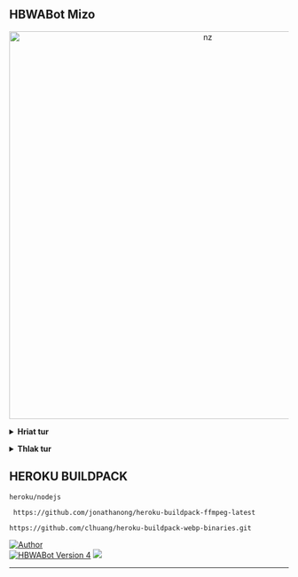 ## HBWABot Mizo
<p align="center">
<img src="https://telegra.ph/file/15d8da8fe06675c0b4bdc.jpg" alt="nz" width="700"/>
</p>

</details>

<!-- Hriat tur -->
<b><details><summary>Hriat tur</summary></b>
* Qr code leh Number hmangin login thei ve ve a ni tawh e

<b><summary>Qr Code</summary></b>
 
 * I WhatsApp link device a tangin scan tur [QR Code](https://replit.com/@Herbert70/HBWABot-Qr-Code-Generator?v=1)

<b><summary>Pairing Code</summary></b>

* Number hmangin pair theih a ni bawk [Pair your number](https://replit.com/@Herbert70/HBWABot-Qr-Code-Generator?v=1)

<b><summary>Sign up Account</summary></b>

* Heroku Account ila nei loh chuan [Create Heroku Account](https://heroku.com/)

<b><summary>Heroku Bin CC</summary></b>

* Cradit Card hi hman tur i nei loh chuan Herbert-a bulah hian dil tur a ni [⚙️Dilna⚙️](https://api.whatsapp.com/send?phone=918416093656&text=Hi+Herbert+Bin+cc+min+lo+pe+ve+teh..)


</details>



<b><details><summary>Thlak tur </summary></b>
 
<details><summary> Settings.js</summary>
  
Settings.js ah khian i lut anga, heng a chhunga mi te hi i thlak dawn a nia
  
  ```
jahhan
nsjha
jshhss
shaha
jajaj
```
  
</details>


</details>

## HEROKU BUILDPACK

```
heroku/nodejs
```
```
 https://github.com/jonathanong/heroku-buildpack-ffmpeg-latest
```
```
https://github.com/clhuang/heroku-buildpack-webp-binaries.git
```

<a href="https://github.com/HBMods-OFC"><img title="Author" src="https://img.shields.io/badge/Author-HBMods•OFC-blue.svg?color=FFA161FF&style=for-the-badge&logo=github" /></a>  
<a href="https://chat.whatsapp.com/DVjOS8G9xqgFoXfNy6HYAK"><img title="HBWABot Version 4" src="https://img.shields.io/badge/WhatsApp-Group-blue.svg?color=FFA161FF&style=for-the-badge&logo=whatsapp" /></a> 
<a href="https://youtube.com/@HBMods_Channel"><img src="https://img.shields.io/badge/HBMods-Channel-ff0000?style=for-the-badge&logo=youtube&logoColor=ff000000&link=https://youtube.com/@HBMods_Channel" /><br>
</details>

----
